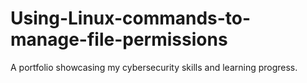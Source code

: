 # Using-Linux-commands-to-manage-file-permissions
A portfolio showcasing my cybersecurity skills and learning progress.
